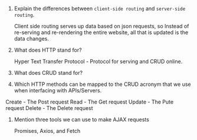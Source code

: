 1.  Explain the differences between `client-side routing` and `server-side routing`.

    Client side routing serves up data based on json requests, so Instead of re-serving and re-rendering the entire website, all that is updated is the data changes.

1.  What does HTTP stand for?

    Hyper Text Transfer Protocol - Protocol for serving and CRUD online.

1.  What does CRUD stand for?
1.  Which HTTP methods can be mapped to the CRUD acronym that we use when interfacing with APIs/Servers.

Create - The Post request
Read - The Get request
Update - The Pute request
Delete -  The Delete request

1.  Mention three tools we can use to make AJAX requests

    Promises, Axios, and Fetch